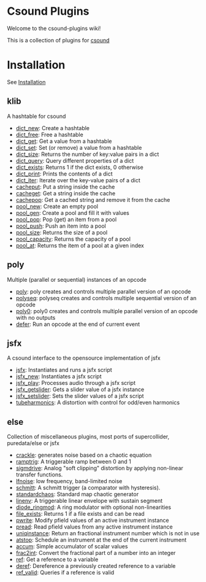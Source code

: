 # Csound Plugins

Welcome to the csound-plugins wiki! 

This is a collection of plugins for [csound](https://csound.com/)

# Installation

See [Installation](Installation.md)


## klib

A hashtable for csound

* [dict_new](opcodes/dict_new.md): Create a hashtable 
* [dict_free](opcodes/dict_free.md): Free a hashtable 
* [dict_get](opcodes/dict_get.md): Get a value from a hashtable 
* [dict_set](opcodes/dict_set.md): Set (or remove) a value from a hashtable 
* [dict_size](opcodes/dict_size.md): Returns the number of key:value pairs in a dict 
* [dict_query](opcodes/dict_query.md): Query different properties of a dict 
* [dict_exists](opcodes/dict_exists.md): Returns 1 if the dict exists, 0 otherwise 
* [dict_print](opcodes/dict_print.md): Prints the contents of a dict 
* [dict_iter](opcodes/dict_iter.md): Iterate over the key-value pairs of a dict 
* [cacheput](opcodes/cacheput.md): Put a string inside the cache 
* [cacheget](opcodes/cacheget.md): Get a string inside the cache 
* [cachepop](opcodes/cachepop.md): Get a cached string and remove it from the cache 
* [pool_new](opcodes/pool_new.md): Create an empty  pool 
* [pool_gen](opcodes/pool_gen.md): Create a pool and fill it with values 
* [pool_pop](opcodes/pool_pop.md): Pop (get) an item from a pool 
* [pool_push](opcodes/pool_push.md): Push an item into a pool 
* [pool_size](opcodes/pool_size.md): Returns the size of a pool 
* [pool_capacity](opcodes/pool_capacity.md): Returns the capacity of a pool 
* [pool_at](opcodes/pool_at.md): Returns the item of a pool at a given index 


## poly

Multiple (parallel or sequential) instances of an opcode

* [poly](opcodes/poly.md): poly creates and controls multiple parallel version of an opcode 
* [polyseq](opcodes/polyseq.md): polyseq creates and controls multiple sequential version of an opcode 
* [poly0](opcodes/poly0.md): poly0 creates and controls multiple parallel version of an opcode with no outputs 
* [defer](opcodes/defer.md): Run an opcode at the end of current event 


## jsfx

A csound interface to the opensource implementation of jsfx

* [jsfx](opcodes/jsfx.md): Instantiates and runs a jsfx script 
* [jsfx_new](opcodes/jsfx_new.md): Instantiates a jsfx script 
* [jsfx_play](opcodes/jsfx_play.md): Processes audio through a jsfx script 
* [jsfx_getslider](opcodes/jsfx_getslider.md): Gets a slider value of a jsfx instance 
* [jsfx_setslider](opcodes/jsfx_setslider.md): Sets the slider values of a jsfx script 
* [tubeharmonics](opcodes/tubeharmonics.md): A distortion with control for odd/even harmonics 


## else

Collection of miscellaneous plugins, most ports of supercollider, puredata/else or jsfx

* [crackle](opcodes/crackle.md): generates noise based on a chaotic equation 
* [ramptrig](opcodes/ramptrig.md): A triggerable ramp between 0 and 1 
* [sigmdrive](opcodes/sigmdrive.md): Analog "soft clipping" distortion by applying non-linear transfer functions. 
* [lfnoise](opcodes/lfnoise.md): low frequency, band-limited noise 
* [schmitt](opcodes/schmitt.md): A schmitt trigger (a comparator with hysteresis). 
* [standardchaos](opcodes/standardchaos.md): Standard map chaotic generator 
* [linenv](opcodes/linenv.md): A triggerable linear envelope with sustain segment 
* [diode_ringmod](opcodes/diode_ringmod.md): A ring modulator with optional non-linearities 
* [file_exists](opcodes/file_exists.md): Returns 1 if a file exists and can be read 
* [pwrite](opcodes/pwrite.md): Modify pfield values of an active instrument instance 
* [pread](opcodes/pread.md): Read pfield values from any active instrument instance 
* [uniqinstance](opcodes/uniqinstance.md): Return an fractional instrument number which is not in use 
* [atstop](opcodes/atstop.md): Schedule an instrument at the end of the current instrument 
* [accum](opcodes/accum.md): Simple accumulator of scalar values 
* [frac2int](opcodes/frac2int.md): Convert the fractional part of a number into an integer 
* [ref](opcodes/ref.md): Get a reference to a variable 
* [deref](opcodes/deref.md): Dereference a previously created reference to a variable 
* [ref_valid](opcodes/ref_valid.md): Queries if a reference is valid 



